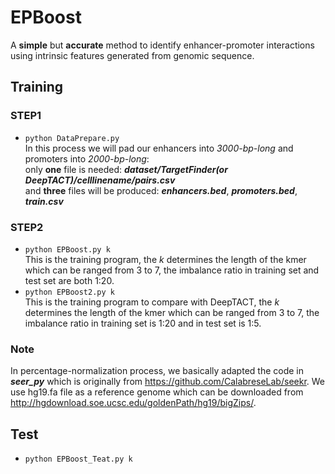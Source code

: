 # EPBoost
A **simple** but **accurate** method to identify enhancer-promoter interactions using intrinsic features generated from genomic sequence.

## **Training**
### **STEP1** <br>
* `python DataPrepare.py`<br>
   In this process we will pad our enhancers into *3000-bp-long* and promoters into *2000-bp-long*:<br>
   only **one** file is needed: ***dataset/TargetFinder(or DeepTACT)/celllinename/pairs.csv***<br>
   and **three** files will be produced: ***enhancers.bed***,   ***promoters.bed***,   ***train.csv***<br>
### **STEP2** <br>
* `python EPBoost.py k`<br>
   This is the training program, the _k_ determines the length of the kmer which can be ranged from 3 to 7, the imbalance ratio in training set and test set are both 1:20.
* `python EPBoost2.py k`<br>
   This is the training program to compare with DeepTACT, the _k_ determines the length of the kmer which can be ranged from 3 to 7, the imbalance ratio in training set is 1:20 and in test set is 1:5.
### **Note** <br>
   In percentage-normalization process, we basically adapted the code in ***seer_py*** which is originally from https://github.com/CalabreseLab/seekr.
   We use hg19.fa file as a reference genome which can be downloaded from http://hgdownload.soe.ucsc.edu/goldenPath/hg19/bigZips/.

## **Test**
* `python EPBoost_Teat.py k`<br>
